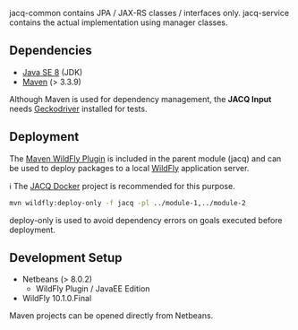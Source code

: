 jacq-common contains JPA / JAX-RS classes / interfaces only.
jacq-service contains the actual implementation using manager classes.

## Dependencies

- [Java SE 8](https://docs.oracle.com/javase/8/) (JDK)
- [Maven](https://maven.apache.org) (> 3.3.9)

Although Maven is used for dependency management, the **JACQ Input** needs [Geckodriver](https://github.com/mozilla/geckodriver) installed for tests.

## Deployment

The [Maven WildFly Plugin](https://docs.jboss.org/wildfly/plugins/maven/latest/index.html) is included in the parent module (jacq) and can be used to deploy packages to a local [WildFly](https://www.wildfly.org/) application server.

:information_source: The [JACQ Docker](https://github.com/jacq-system/jacq-docker) project is recommended for this purpose.

```sh
mvn wildfly:deploy-only -f jacq -pl ../module-1,../module-2
```

deploy-only is used to avoid dependency errors on goals executed before deployment.

## Development Setup

- Netbeans (> 8.0.2)
  - WildFly Plugin / JavaEE Edition
- WildFly 10.1.0.Final

Maven projects can be opened directly from Netbeans.
